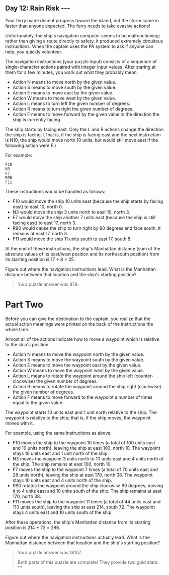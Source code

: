 ## Day 12: Rain Risk ---
Your ferry made decent progress toward the island, but the storm came in faster than anyone expected. The ferry needs to take evasive actions!

Unfortunately, the ship's navigation computer seems to be malfunctioning; rather than giving a route directly to safety, it produced extremely circuitous instructions. When the captain uses the PA system to ask if anyone can help, you quickly volunteer.

The navigation instructions (your puzzle input) consists of a sequence of single-character actions paired with integer input values. After staring at them for a few minutes, you work out what they probably mean:

   * Action N means to move north by the given value.
   * Action S means to move south by the given value.
   * Action E means to move east by the given value.
   * Action W means to move west by the given value.
   * Action L means to turn left the given number of degrees.
   * Action R means to turn right the given number of degrees.
   * Action F means to move forward by the given value in the direction the ship is currently facing.

The ship starts by facing east. Only the L and R actions change the direction the ship is facing. (That is, if the ship is facing east and the next instruction is N10, the ship would move north 10 units, but would still move east if the following action were F.)

For example:

    F10
    N3
    F7
    R90
    F11

These instructions would be handled as follows:

   * F10 would move the ship 10 units east (because the ship starts by facing east) to east 10, north 0.
   * N3 would move the ship 3 units north to east 10, north 3.
   * F7 would move the ship another 7 units east (because the ship is still facing east) to east 17, north 3.
   * R90 would cause the ship to turn right by 90 degrees and face south; it remains at east 17, north 3.
   * F11 would move the ship 11 units south to east 17, south 8.

At the end of these instructions, the ship's Manhattan distance (sum of the absolute values of its east/west position and its north/south position) from its starting position is 17 + 8 = 25.

Figure out where the navigation instructions lead. What is the Manhattan distance between that location and the ship's starting position?

> Your puzzle answer was 879.

# Part Two
Before you can give the destination to the captain, you realize that the actual action meanings were printed on the back of the instructions the whole time.

Almost all of the actions indicate how to move a waypoint which is relative to the ship's position:

   * Action N means to move the waypoint north by the given value.
   * Action S means to move the waypoint south by the given value.
   * Action E means to move the waypoint east by the given value.
   * Action W means to move the waypoint west by the given value.
   * Action L means to rotate the waypoint around the ship left (counter-clockwise) the given number of degrees.
   * Action R means to rotate the waypoint around the ship right (clockwise) the given number of degrees.
   * Action F means to move forward to the waypoint a number of times equal to the given value.

The waypoint starts 10 units east and 1 unit north relative to the ship. The waypoint is relative to the ship; that is, if the ship moves, the waypoint moves with it.

For example, using the same instructions as above:

   * F10 moves the ship to the waypoint 10 times (a total of 100 units east and 10 units north), leaving the ship at east 100, north 10. The waypoint stays 10 units east and 1 unit north of the ship.
   * N3 moves the waypoint 3 units north to 10 units east and 4 units north of the ship. The ship remains at east 100, north 10.
   * F7 moves the ship to the waypoint 7 times (a total of 70 units east and 28 units north), leaving the ship at east 170, north 38. The waypoint stays 10 units east and 4 units north of the ship.
   * R90 rotates the waypoint around the ship clockwise 90 degrees, moving it to 4 units east and 10 units south of the ship. The ship remains at east 170, north 38.
   * F11 moves the ship to the waypoint 11 times (a total of 44 units east and 110 units south), leaving the ship at east 214, south 72. The waypoint stays 4 units east and 10 units south of the ship.

After these operations, the ship's Manhattan distance from its starting position is 214 + 72 = 286.

Figure out where the navigation instructions actually lead. What is the Manhattan distance between that location and the ship's starting position?

> Your puzzle answer was 18107.
>
> Both parts of this puzzle are complete! They provide two gold stars: **

